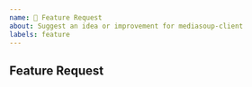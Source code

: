 ```yaml
---
name: 🚀 Feature Request
about: Suggest an idea or improvement for mediasoup-client
labels: feature
---
```


## Feature Request
